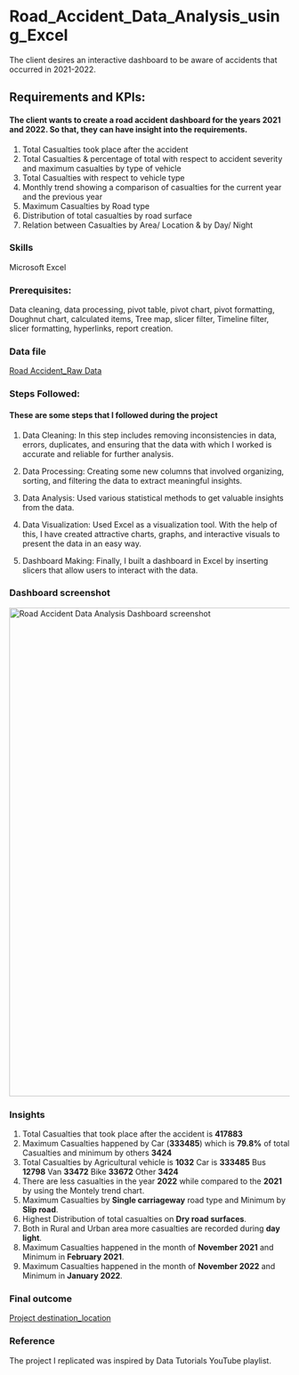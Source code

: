 # Road_Accident_Data_Analysis_using_Excel
The client desires an interactive dashboard to be aware of accidents that occurred in 2021-2022.

## Requirements and KPIs:
#### The client wants to create a road accident dashboard for the years 2021 and 2022. So that, they can have insight into the requirements.
1. Total Casualties took place after the accident
2. Total Casualties & percentage of total with respect to accident severity and maximum casualties by type of vehicle
3. Total Casualties with respect to vehicle type
4. Monthly trend showing a comparison of casualties for the current year and the previous year
5. Maximum Casualties by Road type
6. Distribution of total casualties by road surface
7. Relation between Casualties by Area/ Location & by Day/ Night

### Skills
Microsoft Excel

### Prerequisites:
Data cleaning, data processing, pivot table, pivot chart, pivot formatting, Doughnut chart, calculated items, Tree map, slicer filter, Timeline filter, slicer formatting, hyperlinks, report creation.

### Data file
[Road Accident_Raw Data](https://github.com/Adinarayana7008/Sams_Store_Data_Analysis_using_Excel/blob/main/Sams%20Store%20Data%20Analysis_Raw%20Data.xlsx)

### Steps Followed:
#### These are some steps that I followed during the project
1. Data Cleaning: In this step includes removing inconsistencies in data, errors, duplicates, and ensuring that the data with which I worked is accurate and reliable for further analysis.

2. Data Processing: Creating some new columns that involved organizing, sorting, and filtering the data to extract meaningful insights.

3. Data Analysis: Used various statistical methods to get valuable insights from the data.

4. Data Visualization: Used Excel as a visualization tool. With the help of this, I have created attractive charts, graphs, and interactive visuals to present the data in an easy way.

5. Dashboard Making: Finally, I built a dashboard in Excel by inserting slicers that allow users to interact with the data.

### Dashboard screenshot
<img width="879" alt="Road Accident Data Analysis Dashboard screenshot" src="https://github.com/Adinarayana7008/Sams_Store_Data_Analysis_using_Excel/assets/68777627/f072b3db-6b8b-47c5-901f-852017edc85e">


### Insights
1. Total Casualties that took place after the accident is **417883**
2. Maximum Casualties happened by Car (**333485**) which is **79.8%** of total Casualties and minimum by others **3424**
3. Total Casualties by
   Agricultural vehicle is **1032**
   Car is **333485**
   Bus **12798**
   Van **33472**
   Bike **33672**
   Other **3424**
4. There are less casualties in the year **2022** while compared to the **2021** by using the Montely trend chart.
5. Maximum Casualties by **Single carriageway** road type and Minimum by **Slip road**.
6. Highest Distribution of total casualties on **Dry road surfaces**.
7. Both in Rural and Urban area more casualties are recorded during **day light**.
8. Maximum Casualties happened in the month of **November 2021** and Minimum in **February 2021**.
9. Maximum Casualties happened in the month of **November 2022** and Minimum in **January 2022**.

### Final outcome
[Project destination_location](https://github.com/Adinarayana7008/Road_Accident_Data_Analysis_using_Excel)

### Reference
The project I replicated was inspired by Data Tutorials YouTube playlist.
